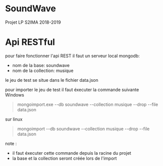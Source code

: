 # SoundWave
Projet LP S2IMA 2018-2019

# Api RESTful

pour faire fonctionner l'api REST il faut un serveur local mongodb:
- nom de la base: soundwave  
- nom de la collection: musique  

le jeu de test se situe dans le fichier data.json

pour importer le jeu de test il faut éxecuter la commande suivante  
Windows  
> mongoimport.exe --db soundwave --collection musique --drop --file data.json

sur linux  
> mongoimport --db soundwave --collection musique --drop --file data.json

note :
- il faut éxecuter cette commande depuis la racine du projet
- la base et la collection seront créée lors de l'import
